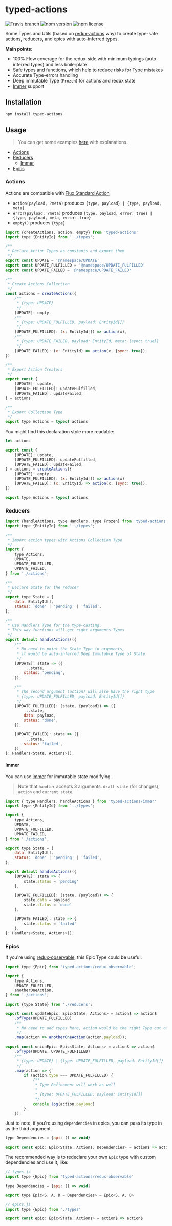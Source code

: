 # typed-actions

[![Travis branch](https://img.shields.io/travis/lttb/typed-actions/master.svg?style=flat)](https://travis-ci.org/lttb/typed-actions)
[![npm version](https://img.shields.io/npm/v/typed-actions.svg?style=flat)](https://www.npmjs.com/package/typed-actions)
[![npm license](https://img.shields.io/npm/l/typed-actions.svg?style=flat)](https://www.npmjs.com/package/typed-actions)


Some Types and Utils (based on [redux-actions](https://github.com/reduxactions/redux-actions) way) to create type-safe actions, reducers, and epics with auto-inferred types.

**Main points**:
- 100% Flow coverage for the redux-side with minimum typings (auto-inferred types) and less boilerplate
- Safe types and functions, which help to reduce risks for Type mistakes
- Accurate Type-errors handling
- Deep immutable Type (`Frozen`) for actions and redux state
- [Immer](https://github.com/mweststrate/immer) support

## Installation

```sh
npm install typed-actions
```

## Usage

> You can get some examples [here](https://github.com/lttb/typed-actions/tree/master/src/tests) with explanations.

- [Actions](#actions)
- [Reducers](#reducers)
  - [Immer](#immer)
- [Epics](#epics)

### Actions
Actions are compatible with [Flux Standard Action](https://github.com/redux-utilities/flux-standard-action)

- `action(payload, ?meta)` produces `{type, payload} | {type, payload, meta}`
- `error(payload, ?meta)` produces `{type, payload, error: true} | {type, payload, meta, error: true}`
- `empty()` produces `{type}`


```js
import {createActions, action, empty} from 'typed-actions'
import type {EntityId} from '../types';

/**
 * Declare Action Types as constants and export them
 */
export const UPDATE = '@namespace/UPDATE'
export const UPDATE_FULFILLED = '@namespace/UPDATE_FULFILLED'
export const UPDATE_FAILED = '@namespace/UPDATE_FAILED'

/**
 * Create Actions Collection
 */
const actions = createActions({
    /**
     * {type: UPDATE}
     */
    [UPDATE]: empty,
    /**
     * {type: UPDATE_FULFILLED, payload: EntityId[]}
     */
    [UPDATE_FULFILLED]: (x: EntityId[]) => action(x),
    /**
     * {type: UPDATE_FAILED, payload: EntityId, meta: {sync: true}}
     */
    [UPDATE_FAILED]: (x: EntityId) => action(x, {sync: true}),
})

/**
 * Export Action Creators
 */
export const {
    [UPDATE]: update,
    [UPDATE_FULFILLED]: updateFulfilled,
    [UPDATE_FAILED]: updateFailed,
} = actions

/**
 * Export Collection Type
 */
export type Actions = typeof actions
```

You might find this declaration style more readable:

```js
let actions

export const {
    [UPDATE]: update,
    [UPDATE_FULFILLED]: updateFulfilled,
    [UPDATE_FAILED]: updateFailed,
} = actions = createActions({
    [UPDATE]: empty,
    [UPDATE_FULFILLED]: (x: EntityId[]) => action(x)
    [UPDATE_FAILED]: (x: EntityId) => action(x, {sync: true}),
})

export type Actions = typeof actions
```

### Reducers

```js
import {handleActions, type Handlers, type Frozen} from 'typed-actions';
import type {EntityId} from '../types';

/**
 * Import action types with Actions Collection Type
 */
import {
    type Actions,
    UPDATE,
    UPDATE_FULFILLED,
    UPDATE_FAILED,
} from './actions';

/**
 * Declare State for the reducer
 */
export type State = {
    data: EntityId[],
    status: 'done' | 'pending' | 'failed',
};

/**
 * Use Handlers Type for the type-casting.
 * This way functions will get right arguments Types
 */
export default handleActions(({
    /**
     * No need to point the State Type in arguments,
     * it would be auto-inferred Deep Immutable Type of State
     */
    [UPDATE]: state => ({
        ...state,
        status: 'pending',
    }),

    /**
     * The second argument (action) will also have the right type
     * {type: UPDATE_FULFILLED, payload: EntityId[]}
     */
    [UPDATE_FULFILLED]: (state, {payload}) => ({
        ...state,
        data: payload,
        status: 'done',
    }),

    [UPDATE_FAILED]: state => ({
        ...state,
        status: 'failed',
    }),
}: Handlers<State, Actions>));
```

#### Immer

You can use [immer](https://github.com/mweststrate/immer) for immutable state modifying.

> Note that `handler` accepts 3 arguments: `draft state` (for changes), `action` and `current state`.

```js
import { type Handlers, handleActions } from 'typed-actions/immer'
import type {EntityId} from '../types';

import {
    type Actions,
    UPDATE,
    UPDATE_FULFILLED,
    UPDATE_FAILED,
} from './actions';

export type State = {
    data: EntityId[],
    status: 'done' | 'pending' | 'failed',
};

export default handleActions(({
    [UPDATE]: state => {
        state.status = 'pending'
    },

    [UPDATE_FULFILLED]: (state, {payload}) => {
        state.data = payload
        state.status = 'done'
    },

    [UPDATE_FAILED]: state => {
        state.status = 'failed'
    },
}: Handlers<State, Actions>));
```

### Epics

If you're using [redux-observable](https://github.com/redux-observable/redux-observable), this Epic Type could be useful.

```js
import type {Epic} from 'typed-actions/redux-observable';

import {
    type Actions,
    UPDATE_FULFILLED,
    anotherOneAction,
} from './actions';

import {type State} from './reducers';

export const updateEpic: Epic<State, Actions> = action$ => action$
    .ofType(UPDATE_FULFILLED)
    /**
     * No need to add types here, action would be the right Type out of the box
     */
    .map(action => anotherOneAction(action.payload));

export const unionEpic: Epic<State, Actions> = action$ => action$
    .ofType(UPDATE, UPDATE_FULFILLED)
    /**
     * {type: UPDATE} | {type: UPDATE_FULFILLED, payload: EntityId[]}
     */
    .map(action => {
        if (action.type === UPDATE_FULFILLED) {
            /**
             * Type Refinement will work as well
             *
             * {type: UPDATE_FULFILLED, payload: EntityId[]}
             */
            console.log(action.payload)
        }
    });
```

Just to note, if you're using `dependencies` in epics, you can pass its type in as the third argument.

```js
type Dependencies = {api: () => void}

export const epic: Epic<State, Actions, Dependencies> = action$ => action$
```

The recommended way is to redeclare your own `Epic` type with custom dependencies and use it, like:

```js
// types.js
import type {Epic} from 'typed-actions/redux-observable'

type Dependencies = {api: () => void}

export type Epic<S, A, D = Dependencies> = Epic<S, A, D>

// epics.js
import type {Epic} from './types'

export const epic: Epic<State, Actions> = action$ => action$
```
